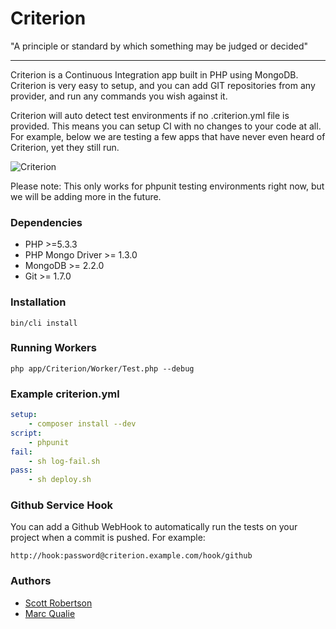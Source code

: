 Criterion
===
"A principle or standard by which something may be judged or decided"

----

Criterion is a Continuous Integration app built in PHP using MongoDB. Criterion is very easy to setup, and you can add GIT repositories from any provider, and run any commands you wish against it.

Criterion will auto detect test environments if no .criterion.yml file is provided. This means you can setup CI with no changes to your code at all. For example, below we are testing a few apps that have never even heard of Criterion, yet they still run.

![Criterion](http://f.cl.ly/items/3c1D2e0H061S3W1Q0e3I/Screen%20Shot%202013-07-14%20at%2012.39.35.png)

Please note: This only works for phpunit testing environments right now, but we will be adding more in the future.

### Dependencies

- PHP >=5.3.3
- PHP Mongo Driver >= 1.3.0
- MongoDB >= 2.2.0
- Git >= 1.7.0

### Installation

```shell
bin/cli install
```

### Running Workers

```shell
php app/Criterion/Worker/Test.php --debug
```

### Example criterion.yml
```yml
setup:
    - composer install --dev
script:
    - phpunit
fail:
    - sh log-fail.sh
pass:
    - sh deploy.sh
```

### Github Service Hook
You can add a Github WebHook to automatically run the tests on your project when a commit is pushed. For example:

```
http://hook:password@criterion.example.com/hook/github
```

### Authors
- [Scott Robertson](http://github.com/scottymeuk)
- [Marc Qualie](http://github.com/marcqualie)
